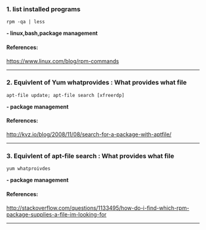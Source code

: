 ### 1. list installed programs
```
rpm -qa | less
```
**- linux,bash,package management**
#### References:

https://www.linux.com/blog/rpm-commands
__________
### 2. Equivlent of Yum whatprovides : What provides what file
```
apt-file update; apt-file search [xfreerdp]
```
**- package management**
#### References:

http://kvz.io/blog/2008/11/08/search-for-a-package-with-aptfile/
__________
### 3. Equivlent of apt-file search : What provides what file
```
yum whatproivdes 
```
**- package management**
#### References:

http://stackoverflow.com/questions/1133495/how-do-i-find-which-rpm-package-supplies-a-file-im-looking-for
__________
